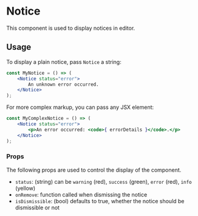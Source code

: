# Notice

This component is used to display notices in editor.

## Usage

To display a plain notice, pass `Notice` a string:

```jsx
const MyNotice = () => (
	<Notice status="error">
		An unknown error occurred.
	</Notice>
);
```

For more complex markup, you can pass any JSX element:

```jsx
const MyComplexNotice = () => (
	<Notice status="error">
		<p>An error occurred: <code>{ errorDetails }</code>.</p>
	</Notice>
);
```

### Props

The following props are used to control the display of the component.

* `status`: (string) can be `warning` (red), `success` (green), `error` (red), `info` (yellow)
* `onRemove`: function called when dismissing the notice
* `isDismissible`: (bool) defaults to true, whether the notice should be dismissible or not

